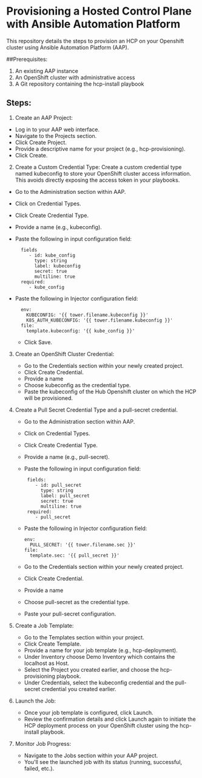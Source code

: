 # Provisioning a Hosted Control Plane with Ansible Automation Platform
This repository details the steps to provision an HCP on your Openshift cluster using Ansible Automation Platform (AAP).


  
##Prerequisites:

1. An existing AAP instance
2. An OpenShift cluster with administrative access
3. A Git repository containing the hcp-install playbook

## Steps:

1. Create an AAP Project:

  - Log in to your AAP web interface.
  - Navigate to the Projects section.
  - Click Create Project.
  - Provide a descriptive name for your project (e.g., hcp-provisioning).
  - Click Create.

2. Create a Custom Credential Type: Create a custom credential type named kubeconfig to store your OpenShift cluster access information. This avoids directly exposing the access token in your playbooks.
  - Go to the Administration section within AAP.
  - Click on Credential Types.
  - Click Create Credential Type.
  - Provide a name (e.g., kubeconfig).
  - Paste the following in input configuration field:

          fields
             - id: kube_config
               type: string
               label: kubeconfig
               secret: true
               multiline: true
          required:
             - kube_config

  - Paste the following in Injector configuration field:
    
          env:
            KUBECONFIG: '{{ tower.filename.kubeconfig }}'
            K8S_AUTH_KUBECONFIG: '{{ tower.filename.kubeconfig }}'
          file:
            template.kubeconfig: '{{ kube_config }}'

    - Click Save.

3. Create an OpenShift Cluster Credential:
    - Go to the Credentials section within your newly created project.
    - Click Create Credential.
    - Provide a name
    - Choose kubeconfig as the credential type.
    - Paste the kubeconfig of the Hub Openshift cluster on which the HCP will be provisioned.

4. Create a Pull Secret Credential Type and a pull-secret credential.
    - Go to the Administration section within AAP.
    - Click on Credential Types.
    - Click Create Credential Type.
    - Provide a name (e.g., pull-secret).
    - Paste the following in input configuration field:

           fields:
              - id: pull_secret
                type: string
                label: pull_secret
                secret: true
                multiline: true
           required:
              - pull_secret

    - Paste the following in Injector configuration field:

          env:
            PULL_SECRET: '{{ tower.filename.sec }}'
          file:
            template.sec: '{{ pull_secret }}'


    - Go to the Credentials section within your newly created project.
    - Click Create Credential.
    - Provide a name
    - Choose pull-secret as the credential type.
    - Paste your pull-secret configuration.

5. Create a Job Template:
    - Go to the Templates section within your project.
    - Click Create Template.
    - Provide a name for your job template (e.g., hcp-deployment).
    - Under Inventory choose Demo Inventory which contains the localhost as Host.
    - Select the Project you created earlier, and choose the hcp-provisioning playbook.
    - Under Credentials, select the kubeconfig credential and the pull-secret credential you created earlier.

6. Launch the Job:
    - Once your job template is configured, click Launch.
    - Review the confirmation details and click Launch again to initiate the HCP deployment process on your OpenShift cluster using the hcp-install playbook.

7. Monitor Job Progress:
    - Navigate to the Jobs section within your AAP project.
    - You'll see the launched job with its status (running, successful, failed, etc.).

        

      

